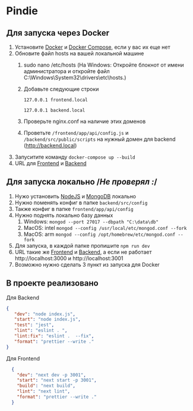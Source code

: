 # Pindie

## Для запуска через Docker
1. Установите [Docker](https://docs.docker.com/get-docker/)
   и [Docker Compose](https://docs.docker.com/compose/install/), если у вас их еще нет
2. Обновите файл hosts на вашей локальной машине
   1. sudo nano /etc/hosts (На Windows:
      Откройте блокнот от имени администратора и откройте файл C:\Windows\System32\drivers\etc\hosts.)
   2. Добавьте следующие строки

      `127.0.0.1 frontend.local`

      `127.0.0.1 backend.local`
   3. Проверьте nginx.conf на наличие этих доменов
   4. Проветьте `/frontend/app/api/config.js` и `/backend/src/public/scripts` на нужный домен для backend (http://backend.local)
3. Запуситите команду `docker-compose up --build`
4. URL для [Frontend](http://frontend.local) и [Backend](http://backend.local)

## Для запуска локально /*Не проверял :*/
1. Нужо установить [NodeJS](https://nodejs.org/en) и [MongoDB](https://www.mongodb.com/) локально
2. Нужно поменять конфиг в папке `backend/src/config`
3. Также конфиг в папке `frontend/app/api/config`
4. Нужно поднять локально базу данных
   1. Windows: `mongod --port 27017 --dbpath "C:\data\db"`
   2. MacOS: intel `mongod --config /usr/local/etc/mongod.conf --fork`
   3. MacOS: arm `mongod --config /opt/homebrew/etc/mongod.conf --fork`
5. Для запуска, в каждой папке пропишите `npm run dev`
6. URL такие же  [Frontend](http://frontend.local) и [Backend](http://backend.local), а если не работает http://localhost:3000 и http://localhost:3001
7. Возможно нужно сделать 3 пункт из запуска для Docker


##  В проекте реализовано 
Для Backend 
```json
{
   "dev": "node index.js",
   "start": "node index.js",
   "test": "jest",
   "lint": "eslint . ",
   "lint:fix": "eslint .  --fix",
   "format": "prettier --write ."
}
```
Для Frontend
```json
  {
    "dev": "next dev -p 3001",
    "start": "next start -p 3001",
    "build": "next build",
    "lint": "next lint",
    "format": "prettier --write ."
  }
```